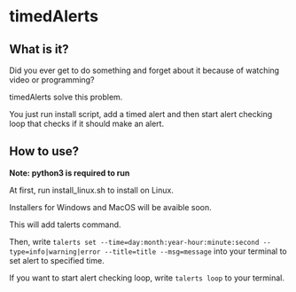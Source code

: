 # timedAlerts

What is it?
---

Did you ever get to do something and forget about it because of watching video or programming?

timedAlerts solve this problem.

You just run install script, add a timed alert and then start alert checking loop that checks if it should make an alert.

How to use?
---

**Note: python3 is required to run**

At first, run install_linux.sh to install on Linux.

Installers for Windows and MacOS will be avaible soon.

This will add talerts command.

Then, write `talerts set --time=day:month:year-hour:minute:second --type=info|warning|error --title=title --msg=message` into your terminal to set alert to specified time.

If you want to start alert checking loop, write `talerts loop` to your terminal.

